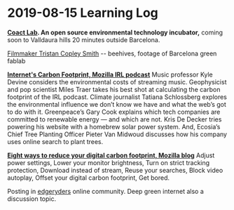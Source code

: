 # 2019-08-15 Learning Log

**[Coact Lab](https://www.coactlab.org/). An open source environmental technology incubator,** coming soon to Valldaura hills 20 minutes outside Barcelona. 

[Filmmaker Tristan Copley Smith](http://tristancs.com) -- beehives, footage of Barcelona green fablab
 
**[Internet's Carbon Footprint, Mozilla IRL podcast](https://irlpodcast.org/season5/episode3/)** Music professor Kyle Devine considers the environmental costs of streaming music. Geophysicist and pop scientist Miles Traer takes his best shot at calculating the carbon footprint of the IRL podcast. Climate journalist Tatiana Schlossberg explores the environmental influence we don’t know we have and what the web’s got to do with it. Greenpeace’s Gary Cook explains which tech companies are committed to renewable energy — and which are not. Kris De Decker tries powering his website with a homebrew solar power system. And, Ecosia’s Chief Tree Planting Officer Pieter Van Midwoud discusses how his company uses online search to plant trees.

**[Eight ways to reduce your digital carbon footprint, Mozilla blog](https://blog.mozilla.org/firefox/digital-carbon-footprint)** Adjust power settings, Lower your monitor brightness, Turn on strict tracking protection, Download instead of stream, Reuse your searches, Block video autoplay, Offset your digital carbon footprint, Get bored. 
 
Posting in [edgeryders](https://edgeryders.eu/c/ioh) online community. Deep green internet also a discussion topic. 